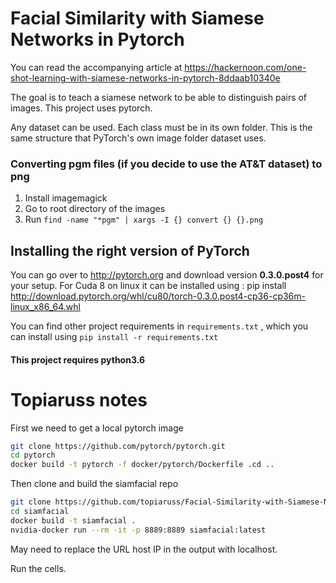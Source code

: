# Facial Similarity with Siamese Networks in Pytorch
You can read the accompanying article at https://hackernoon.com/one-shot-learning-with-siamese-networks-in-pytorch-8ddaab10340e

The goal is to teach a siamese network to be able to distinguish pairs of images. 
This project uses pytorch. 

Any dataset can be used. Each class must be in its own folder. This is the same structure that PyTorch's own image folder dataset uses.

### Converting pgm files (if you decide to use the AT&T dataset) to png
1. Install imagemagick 
2. Go to root directory of the images
3. Run `find -name "*pgm" | xargs -I {} convert {} {}.png`



## Installing the right version of PyTorch 
You can go over to http://pytorch.org and download version **0.3.0.post4** for your setup.
For Cuda 8 on linux it can be installed using : pip install http://download.pytorch.org/whl/cu80/torch-0.3.0.post4-cp36-cp36m-linux_x86_64.whl 


You can find other project requirements in `requirements.txt` , which you can install using `pip install -r requirements.txt`

#### This project requires python3.6

# Topiaruss notes

First we need to get a local pytorch image

```bash
git clone https://github.com/pytorch/pytorch.git
cd pytorch
docker build -t pytorch -f docker/pytorch/Dockerfile .cd ..
```

Then clone and build the siamfacial repo

```bash
git clone https://github.com/topiaruss/Facial-Similarity-with-Siamese-Networks-in-Pytorch.git siamfacial
cd siamfacial
docker build -t siamfacial .
nvidia-docker run --rm -it -p 8889:8889 siamfacial:latest
```

May need to replace the URL host IP in the output with localhost.

Run the cells. 
